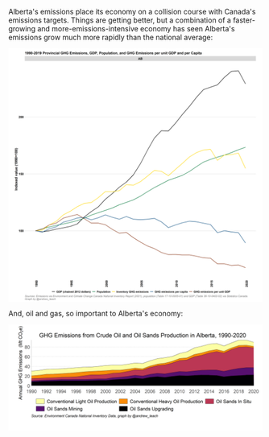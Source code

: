 Alberta's emissions place its economy on a collision course with Canada's emissions targets. Things are getting better, but a combination of a faster-growing and more-emissions-intensive economy has seen Alberta's emissions grow much more rapidly than the national average:

<a href="images/AB_proj.png" target="_blank">
  <img border="0" align="center"  src="images/index_ghgs_AB.png"/>
</a>


And, oil and gas, so important to Alberta's economy:

<a href="images/nir_AB_oil_proj.png" target="_blank">
  <img border="0" align="center"  src="images/nir_AB_oil_gas.png"/>
</a>

